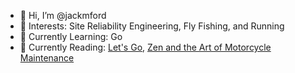 - 👋 Hi, I’m @jackmford
- 👀 Interests: Site Reliability Engineering, Fly Fishing, and Running
- 🌱 Currently Learning: Go
- 📗 Currently Reading: [Let's Go](https://lets-go.alexedwards.net), [Zen and the Art of Motorcycle Maintenance](https://www.goodreads.com/book/show/629.Zen_and_the_Art_of_Motorcycle_Maintenance)

<!---
jackmford/jackmford is a ✨ special ✨ repository because its `README.md` (this file) appears on your GitHub profile.
You can click the Preview link to take a look at your changes.
--->
